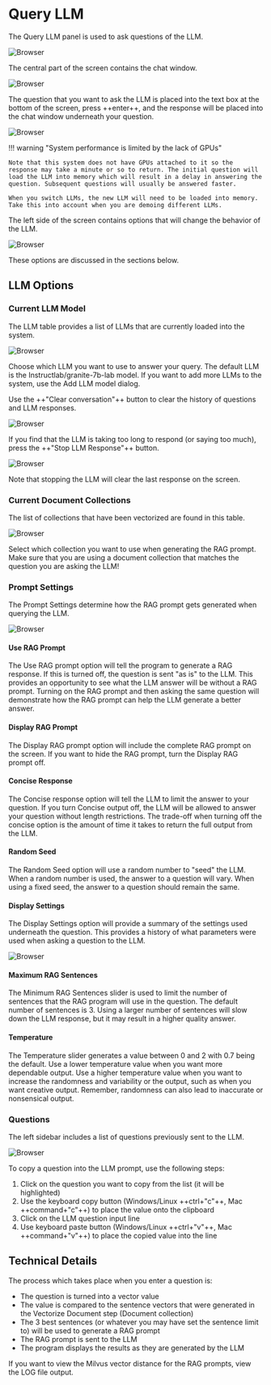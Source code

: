 # Query LLM

The Query LLM panel is used to ask questions of the LLM.

![Browser](wxd-images/demo-queryllm-main.png)

The central part of the screen contains the chat window.

![Browser](wxd-images/demo-queryllm-chat.png)

The question that you want to ask the LLM is placed into the text box at the bottom of the screen, press ++enter++, and the response will be placed into the chat window underneath your question.

![Browser](wxd-images/demo-queryllm-response.png)

!!! warning "System performance is limited by the lack of GPUs"

    Note that this system does not have GPUs attached to it so the response may take a minute or so to return. The initial question will load the LLM into memory which will result in a delay in answering the question. Subsequent questions will usually be answered faster.

    When you switch LLMs, the new LLM will need to be loaded into memory. Take this into account when you are demoing different LLMs.

The left side of the screen contains options that will change the behavior of the LLM.

![Browser](wxd-images/demo-queryllm-options.png)

These options are discussed in the sections below.

## LLM Options

### Current LLM Model

The LLM table provides a list of LLMs that are currently loaded into the system. 

![Browser](wxd-images/demo-queryllm-model.png)

Choose which LLM you want to use to answer your query. The default LLM is the Instructlab/granite-7b-lab model. If you want to add more LLMs to the system, use the Add LLM model dialog.

Use the ++"Clear conversation"++ button to clear the history of questions and LLM responses. 

![Browser](wxd-images/demo-queryllm-clear.png)

If you find that the LLM is taking too long to respond (or saying too much), press the ++"Stop LLM Response"++ button.

![Browser](wxd-images/demo-queryllm-stop.png)

Note that stopping the LLM will clear the last response on the screen.

### Current Document Collections
The list of collections that have been vectorized are found in this table. 

![Browser](wxd-images/demo-queryllm-collection.png)

Select which collection you want to use when generating the RAG prompt. Make sure that you are using a document collection that matches the question you are asking the LLM!

### Prompt Settings

The Prompt Settings determine how the RAG prompt gets generated when querying the LLM.

![Browser](wxd-images/demo-queryllm-settings.png)

#### Use RAG Prompt

The Use RAG prompt option will tell the program to generate a RAG response. 
If this is turned off, the question is sent "as is" to the LLM. This provides an opportunity to see what the LLM answer will be without a RAG prompt. Turning on the RAG prompt and then asking the same question will demonstrate how the RAG prompt can help the LLM generate a better answer. 

#### Display RAG Prompt

The Display RAG prompt option will include the complete RAG prompt on the screen. If you want to hide the RAG prompt, turn the Display RAG prompt off.

#### Concise Response

The Concise response option will tell the LLM to limit the answer to your question. If you turn Concise output off, the LLM will be allowed to answer your question without length restrictions. The trade-off when turning off the concise option is the amount of time it takes to return the full output from the LLM. 

#### Random Seed

The Random Seed option will use a random number to "seed" the LLM. When a random number is used, the answer to a question will vary. When using a fixed seed, the answer to a question should remain the same.

#### Display Settings

The Display Settings option will provide a summary of the settings used underneath the question. This provides a history of what parameters were used when asking a question to the LLM.

![Browser](wxd-images/demo-queryllm-viewsettings.png)

#### Maximum RAG Sentences

The Minimum RAG Sentences slider is used to limit the number of sentences that the RAG program will use in the question. The default number of sentences is 3. Using a larger number of sentences will slow down the LLM response, but it may result in a higher quality answer.

#### Temperature

The Temperature slider generates a value between 0 and 2 with 0.7 being the default. Use a lower temperature value when you want more dependable output. Use a higher temperature value when you want to increase the randomness and variability or the output, such as when you want creative output. Remember, randomness can also lead to inaccurate or nonsensical output.

### Questions

The left sidebar includes a list of questions previously sent to the LLM.

![Browser](wxd-images/demo-queryllm-questions.png)

To copy a question into the LLM prompt, use the following steps:

1. Click on the question you want to copy from the list (it will be highlighted)
2. Use the keyboard copy button (Windows/Linux ++ctrl+"c"++, Mac ++command+"c"++) to place the value onto the clipboard
3. Click on the LLM question input line
4. Use keyboard paste button (Windows/Linux ++ctrl+"v"++, Mac ++command+"v"++) to place the copied value into the line

## Technical Details

The process which takes place when you enter a question is:

* The question is turned into a vector value
* The value is compared to the sentence vectors that were generated in the Vectorize Document step (Document collection)
* The 3 best sentences (or whatever you may have set the sentence limit to) will be used to generate a RAG prompt
* The RAG prompt is sent to the LLM
* The program displays the results as they are generated by the LLM

If you want to view the Milvus vector distance for the RAG prompts, view the LOG file output.